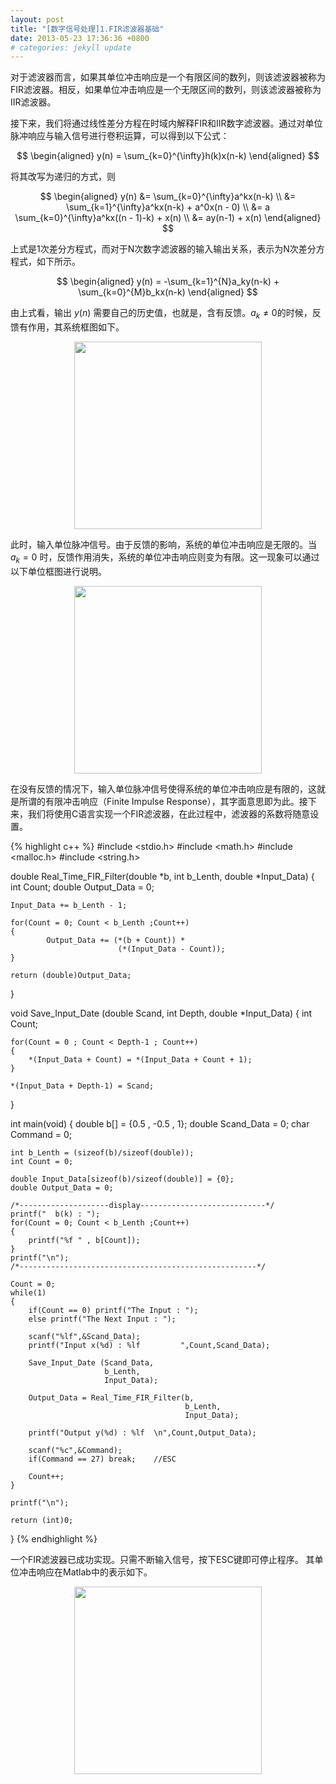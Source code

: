 ```yaml
---
layout: post
title: "[数字信号处理]1.FIR滤波器基础"
date: 2013-05-23 17:36:36 +0800
# categories: jekyll update
---
```


对于滤波器而言，如果其单位冲击响应是一个有限区间的数列，则该滤波器被称为FIR滤波器。相反，如果单位冲击响应是一个无限区间的数列，则该滤波器被称为IIR滤波器。

接下来，我们将通过线性差分方程在时域内解释FIR和IIR数字滤波器。通过对单位脉冲响应与输入信号进行卷积运算，可以得到以下公式：

$$
\begin{aligned}
y(n) = \sum_{k=0}^{\infty}h(k)x(n-k)
\end{aligned}
$$

将其改写为递归的方式，则

$$
\begin{aligned}
y(n) &= \sum_{k=0}^{\infty}a^kx(n-k) \\
     &= \sum_{k=1}^{\infty}a^kx(n-k) + a^0x(n - 0) \\
     &= a \sum_{k=0}^{\infty}a^kx((n - 1)-k) + x(n) \\
     &= ay(n-1) + x(n)
\end{aligned}
$$

上式是1次差分方程式，而对于N次数字滤波器的输入输出关系，表示为N次差分方程式，如下所示。

$$
\begin{aligned}
y(n) = -\sum_{k=1}^{N}a_ky(n-k) + \sum_{k=0}^{M}b_kx(n-k) 
\end{aligned}
$$

由上式看，输出 $y(n)$ 需要自己的历史值，也就是，含有反馈。$a_k \neq 0$的时候，反馈有作用，其系统框图如下。

<div align=center><img src="{{ site.baseurl }}/assets/FIR-Filter/FIR-Filter-1.jpeg" width="300"></div>

此时，输入单位脉冲信号。由于反馈的影响，系统的单位冲击响应是无限的。当 $a_k = 0$ 时，反馈作用消失，系统的单位冲击响应则变为有限。这一现象可以通过以下单位框图进行说明。

<div align=center><img src="{{ site.baseurl }}/assets/FIR-Filter/FIR-Filter-2.jpeg" width="300"></div>


在没有反馈的情况下，输入单位脉冲信号使得系统的单位冲击响应是有限的，这就是所谓的有限冲击响应（Finite Impulse Response），其字面意思即为此。接下来，我们将使用C语言实现一个FIR滤波器，在此过程中，滤波器的系数将随意设置。


{% highlight c++ %}
#include <stdio.h>
#include <math.h>
#include <malloc.h>
#include <string.h>
 
double Real_Time_FIR_Filter(double *b,
                            int     b_Lenth,
                            double *Input_Data)
{    
    int Count;
    double Output_Data = 0;
    
    Input_Data += b_Lenth - 1;  
    
    for(Count = 0; Count < b_Lenth ;Count++)
    { 
            Output_Data += (*(b + Count)) *
                            (*(Input_Data - Count));
    }         
    
    return (double)Output_Data;
}
 
void Save_Input_Date (double Scand,
                      int    Depth,
                      double *Input_Data)
{
    int Count;
  
    for(Count = 0 ; Count < Depth-1 ; Count++)
    {
    	*(Input_Data + Count) = *(Input_Data + Count + 1);
    }
    
    *(Input_Data + Depth-1) = Scand;
}
 
 
int main(void)
{
    double b[] = {0.5 , -0.5 , 1};
    double Scand_Data = 0;
    char Command = 0;
   
    int b_Lenth = (sizeof(b)/sizeof(double));
    int Count = 0;
    
    double Input_Data[sizeof(b)/sizeof(double)] = {0};
    double Output_Data = 0;
    
    /*--------------------display----------------------------*/      
    printf("  b(k) : ");
    for(Count = 0; Count < b_Lenth ;Count++)
    {
    	printf("%f " , b[Count]);
    }
    printf("\n");
    /*-----------------------------------------------------*/
    
    Count = 0;
    while(1)
    {
    	if(Count == 0) printf("The Input : ");   
        else printf("The Next Input : ");   
   
    	scanf("%lf",&Scand_Data);
    	printf("Input x(%d) : %lf         ",Count,Scand_Data);    
    	
    	Save_Input_Date (Scand_Data,
                         b_Lenth,
                         Input_Data);
 
    	Output_Data = Real_Time_FIR_Filter(b,
                                           b_Lenth,
                                           Input_Data);        
                             
        printf("Output y(%d) : %lf  \n",Count,Output_Data);                    
 
    	scanf("%c",&Command);
    	if(Command == 27) break;    //ESC
    	
    	Count++;
    }
    
    printf("\n");
	
    return (int)0;
}
{% endhighlight %}


一个FIR滤波器已成功实现。只需不断输入信号，按下ESC键即可停止程序。
其单位冲击响应在Matlab中的表示如下。

<div align=center><img src="{{ site.baseurl }}/assets/FIR-Filter/FIR-Filter-Sys.jpeg" width="300"></div>